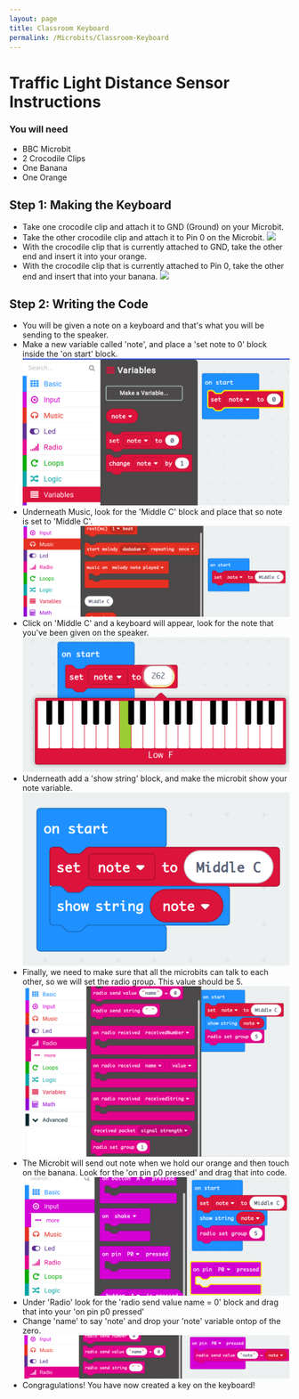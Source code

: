 ```yaml
---
layout: page
title: Classroom Keyboard
permalink: /Microbits/Classroom-Keyboard
---
```


# Traffic Light Distance Sensor Instructions
### You will need
- BBC Microbit
- 2 Crocodile Clips
- One Banana
- One Orange

## Step 1: Making the Keyboard
- Take one crocodile clip and attach it to GND (Ground) on your Microbit.
- Take the other crocodile clip and attach it to Pin 0 on the Microbit.
![](/images/MicroBits/.png "")
- With the crocodile clip that is currently attached to GND, take the other end and insert it into your orange.
- With the crocodile clip that is currently attached to Pin 0, take the other end and insert that into your banana.
![](/images/MicroBits/.png "")

## Step 2: Writing the Code
- You will be given a note on a keyboard and that's what you will be sending to the speaker.
- Make a new variable called 'note', and place a 'set note to 0' block inside the 'on start' block.
!["Keyboard 1"](/images/MicroBits/Keyboard-1.png "Keyboard 1")
- Underneath Music, look for the 'Middle C' block and place that so note is set to 'Middle C'.
!["Keyboard 2"](/images/MicroBits/Keyboard-2.png "Keyboard 2")
- Click on 'Middle C' and a keyboard will appear, look for the note that you've been given on the speaker.
!["Keyboard 3"](/images/MicroBits/Keyboard-3.png "Keyboard 3")
- Underneath add a 'show string' block, and make the microbit show your note variable.
!["Keyboard 4"](/images/MicroBits/Keyboard-4.png "Keyboard 4")
- Finally, we need to make sure that all the microbits can talk to each other, so we will set the radio group. This value should be 5.
!["Keyboard 5"](/images/MicroBits/Keyboard-5.png "Keyboard 5")
- The Microbit will send out note when we hold our orange and then touch on the banana. Look for the 'on pin p0 pressed' and drag that into code.
!["Keyboard 6"](/images/MicroBits/Keyboard-6.png "Keyboard 6")
- Under 'Radio' look for the 'radio send value name = 0' block and drag that into your 'on pin p0 pressed'
- Change 'name' to say 'note' and drop your 'note' variable ontop of the zero.
!["Keyboard 7"](/images/MicroBits/Keyboard-7.png "Keyboard 7")
- Congragulations! You have now created a key on the keyboard!